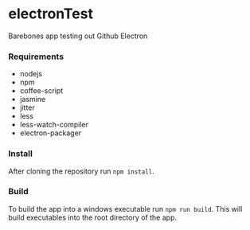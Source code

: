 # electronTest

Barebones app testing out Github Electron

### Requirements

* nodejs
* npm
* coffee-script
* jasmine
* jitter
* less
* less-watch-compiler
* electron-packager

### Install

After cloning the repository run `npm install`.

### Build

To build the app into a windows executable run `npm run build`. This will build executables into the root directory of the app.
